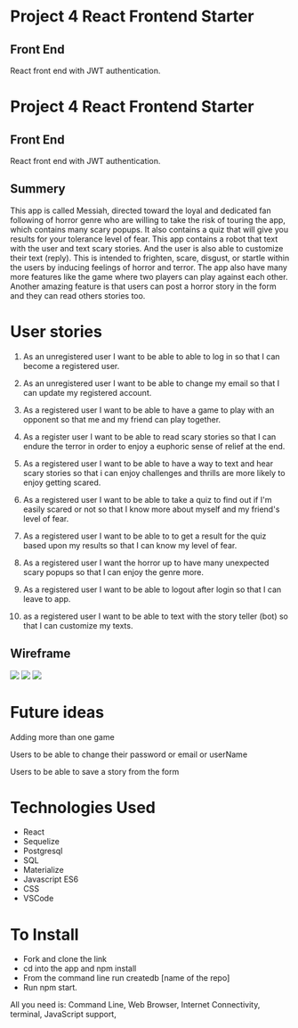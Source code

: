 # Project 4 React Frontend Starter

## Front End

React front end with JWT authentication.

# Project 4 React Frontend Starter

## Front End

React front end with JWT authentication.

## Summery

This app is called Messiah, directed toward the loyal and dedicated fan following of horror genre who are willing to take the risk of touring the app, which contains many scary popups.  It also contains a quiz that will give you results for your tolerance level of fear. 
This app contains a robot that text with the user and text scary stories. And the user is also able to customize their text (reply). This is intended to frighten, scare, disgust, or startle within the users by inducing feelings of horror and terror.
The app also have many more features like the game where two players can play against each other.  Another amazing feature is that users can post a horror story in the form and they can read others stories too.

<h1> User stories </h1>

1. As an unregistered user I want to be able to able to log in so that I can become a registered user.

2. As an unregistered user I want to be able to change my email so that I can update my registered account.

3. As a registered user I want to be able to have a game to play with an opponent so that  me and my friend can play together.

4. As a register user I want to be able to read scary stories so that I can endure the terror in order to enjoy a euphoric sense of relief at the end.

5. As a registered user I want to be able to have a way to text and hear scary stories so that i can enjoy challenges and thrills are more likely to enjoy getting scared.

6. As a registered user I want to be able to take a quiz to find out if I'm easily scared or not so that I know more about myself and my friend's level of fear.

7. As a registered user I want to be able to to get a result for the quiz based upon my results so that I can know my level of fear.

8. As a registered user I want the horror up to have many unexpected scary popups so that I can enjoy the genre more.

9. As a registered user I want to be able to logout after login so that I can leave to app.

10. as a registered user I want to be able to text with the story teller (bot) so that I can customize my texts.

## Wireframe
![](./Wireframe/IMG_0207.JPG)
![](./Wireframe/IMG_2286.JPG)
![](./Wireframe/IMG_8185.JPG)

<h1>Future ideas</h1>

Adding more than one game

Users to be able to change their password or email or userName

Users to be able to save a story from the form

<h1>Technologies Used</h1>

* React
* Sequelize
* Postgresql
* SQL
* Materialize
* Javascript ES6
* CSS
* VSCode

<h1>To Install</h1>

* Fork and clone the link
* cd into the app and npm install
* From the command line run createdb [name of the repo]
* Run npm start.

All you need is: Command Line, Web Browser, Internet Connectivity, terminal, JavaScript support,